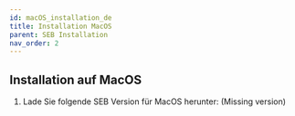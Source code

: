 ```yaml
---
id: macOS_installation_de
title: Installation MacOS
parent: SEB Installation
nav_order: 2
---
```


## Installation auf MacOS

1. Lade Sie folgende SEB Version für MacOS herunter:
(Missing version)
